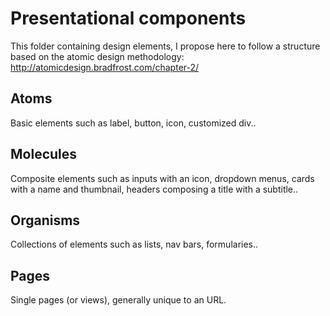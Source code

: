 # Presentational components

This folder containing design elements, I propose here to follow
a structure based on the atomic design methodology: http://atomicdesign.bradfrost.com/chapter-2/

## Atoms

Basic elements such as label, button, icon, customized div..

## Molecules

Composite elements such as inputs with an icon, dropdown menus, cards with a name and thumbnail, headers composing a title with a subtitle..

## Organisms

Collections of elements such as lists, nav bars, formularies..

## Pages

Single pages (or views), generally unique to an URL.